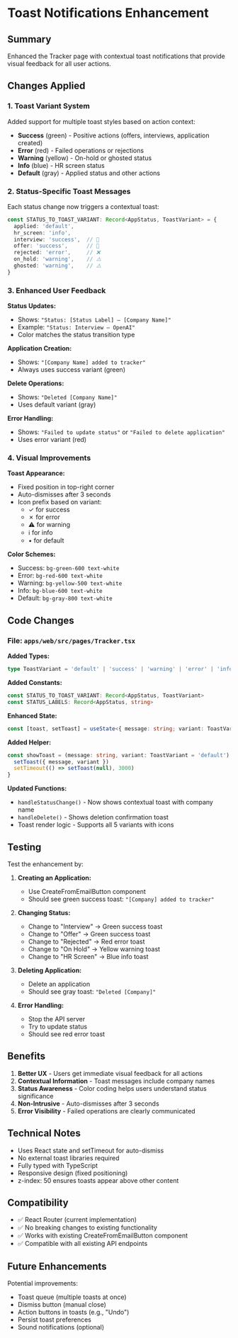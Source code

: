 # Toast Notifications Enhancement

## Summary

Enhanced the Tracker page with contextual toast notifications that provide visual feedback for all user actions.

## Changes Applied

### 1. Toast Variant System

Added support for multiple toast styles based on action context:

- **Success** (green) - Positive actions (offers, interviews, application created)
- **Error** (red) - Failed operations or rejections
- **Warning** (yellow) - On-hold or ghosted status
- **Info** (blue) - HR screen status
- **Default** (gray) - Applied status and other actions

### 2. Status-Specific Toast Messages

Each status change now triggers a contextual toast:

```typescript
const STATUS_TO_TOAST_VARIANT: Record<AppStatus, ToastVariant> = {
  applied: 'default',
  hr_screen: 'info',
  interview: 'success',  // 🎉
  offer: 'success',      // 🎉
  rejected: 'error',     // ❌
  on_hold: 'warning',    // ⚠️
  ghosted: 'warning',    // ⚠️
}
```

### 3. Enhanced User Feedback

**Status Updates:**

- Shows: `"Status: [Status Label] — [Company Name]"`
- Example: `"Status: Interview — OpenAI"`
- Color matches the status transition type

**Application Creation:**

- Shows: `"[Company Name] added to tracker"`
- Always uses success variant (green)

**Delete Operations:**

- Shows: `"Deleted [Company Name]"`
- Uses default variant (gray)

**Error Handling:**

- Shows: `"Failed to update status"` or `"Failed to delete application"`
- Uses error variant (red)

### 4. Visual Improvements

**Toast Appearance:**

- Fixed position in top-right corner
- Auto-dismisses after 3 seconds
- Icon prefix based on variant:
  - ✓ for success
  - ✗ for error
  - ⚠ for warning
  - ℹ for info
  - • for default

**Color Schemes:**

- Success: `bg-green-600 text-white`
- Error: `bg-red-600 text-white`
- Warning: `bg-yellow-500 text-white`
- Info: `bg-blue-600 text-white`
- Default: `bg-gray-800 text-white`

## Code Changes

### File: `apps/web/src/pages/Tracker.tsx`

**Added Types:**

```typescript
type ToastVariant = 'default' | 'success' | 'warning' | 'error' | 'info'
```

**Added Constants:**

```typescript
const STATUS_TO_TOAST_VARIANT: Record<AppStatus, ToastVariant>
const STATUS_LABELS: Record<AppStatus, string>
```

**Enhanced State:**

```typescript
const [toast, setToast] = useState<{ message: string; variant: ToastVariant } | null>(null)
```

**Added Helper:**

```typescript
const showToast = (message: string, variant: ToastVariant = 'default') => {
  setToast({ message, variant })
  setTimeout(() => setToast(null), 3000)
}
```

**Updated Functions:**

- `handleStatusChange()` - Now shows contextual toast with company name
- `handleDelete()` - Shows deletion confirmation toast
- Toast render logic - Supports all 5 variants with icons

## Testing

Test the enhancement by:

1. **Creating an Application:**
   - Use CreateFromEmailButton component
   - Should see green success toast: `"[Company] added to tracker"`

2. **Changing Status:**
   - Change to "Interview" → Green success toast
   - Change to "Offer" → Green success toast
   - Change to "Rejected" → Red error toast
   - Change to "On Hold" → Yellow warning toast
   - Change to "HR Screen" → Blue info toast

3. **Deleting Application:**
   - Delete an application
   - Should see gray toast: `"Deleted [Company]"`

4. **Error Handling:**
   - Stop the API server
   - Try to update status
   - Should see red error toast

## Benefits

1. **Better UX** - Users get immediate visual feedback for all actions
2. **Contextual Information** - Toast messages include company names
3. **Status Awareness** - Color coding helps users understand status significance
4. **Non-Intrusive** - Auto-dismisses after 3 seconds
5. **Error Visibility** - Failed operations are clearly communicated

## Technical Notes

- Uses React state and setTimeout for auto-dismiss
- No external toast libraries required
- Fully typed with TypeScript
- Responsive design (fixed positioning)
- z-index: 50 ensures toasts appear above other content

## Compatibility

- ✅ React Router (current implementation)
- ✅ No breaking changes to existing functionality
- ✅ Works with existing CreateFromEmailButton component
- ✅ Compatible with all existing API endpoints

## Future Enhancements

Potential improvements:

- Toast queue (multiple toasts at once)
- Dismiss button (manual close)
- Action buttons in toasts (e.g., "Undo")
- Persist toast preferences
- Sound notifications (optional)

